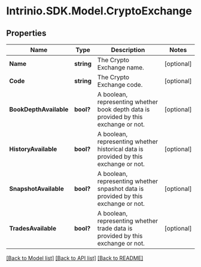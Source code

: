 # Intrinio.SDK.Model.CryptoExchange
## Properties

Name | Type | Description | Notes
------------ | ------------- | ------------- | -------------
**Name** | **string** | The Crypto Exchange name. | [optional] 
**Code** | **string** | The Crypto Exchange code. | [optional] 
**BookDepthAvailable** | **bool?** | A boolean, representing whether book depth data is provided by this exchange or not. | [optional] 
**HistoryAvailable** | **bool?** | A boolean, representing whether historical data is provided by this exchange or not. | [optional] 
**SnapshotAvailable** | **bool?** | A boolean, representing whether snpashot data is provided by this exchange or not. | [optional] 
**TradesAvailable** | **bool?** | A boolean, representing whether trade data is provided by this exchange or not. | [optional] 

[[Back to Model list]](../README.md#documentation-for-models) [[Back to API list]](../README.md#documentation-for-api-endpoints) [[Back to README]](../README.md)

